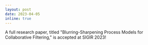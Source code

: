 ```yaml
---
layout: post
date: 2023-04-05
inline: true
---
```


A full research paper, titled "Blurring-Sharpening Process Models for Collaborative Filtering," is accepted at SIGIR 2023!
